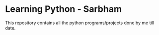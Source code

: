 # Learning Python - Sarbham

This repository contains all the python programs/projects done by me till date.